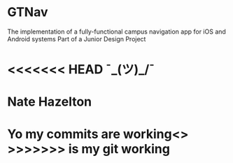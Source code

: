 # GTNav
The implementation of a fully-functional campus navigation app for iOS and Android systems
Part of a Junior Design Project

<<<<<<< HEAD
¯\_(ツ)_/¯
=======
# Nate Hazelton
<h1>Yo my commits are working<>
>>>>>>>
is my git working
